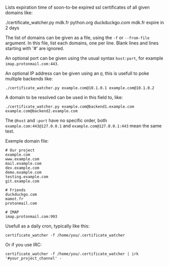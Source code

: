 Lists expiration time of soon-to-be expired ssl certificates of all
given domains like:

   ./certificate_watcher.py mdk.fr python.org duckduckgo.com
   mdk.fr expire in 2 days

The list of domains can be given as a file, using the `-f` or
`--from-file` argument. In this file, list each domains, one per
line. Blank lines and lines starting with '#' are ignored.

An optional port can be given using the usual syntax `host:port`, for
example `imap.protonmail.com:443`.

An optional IP address can be given using an `@`, this is usefull to
poke multiple backends like:

```
./certificate_watcher.py example.com@10.1.0.1 example.com@10.1.0.2
```

A domain to be resolved can be used in this field to, like:

```
./certificate_watcher.py example.com@backend1.example.com example.com@backend2.example.com
```


The `@host` and `:port` have no specific order, both
`example.com:443@127.0.0.1` and `example.com@127.0.0.1:443` mean the
same test.

Exemple domain file:

```
# Our project
example.com
www.example.com
mail.example.com
dev.example.com
demo.example.com
testing.example.com
git.example.com

# Friends
duckduckgo.com
mamot.fr
protonmail.com

# IMAP
imap.protonmail.com:993
```

Usefull as a daily cron, typically like this:

```
certificate_watcher -f /home/you/.certificate_watcher
```

Or if you use IRC:

```
certificate_watcher -f /home/you/.certificate_watcher | irk '#your_project_channel' -
```

